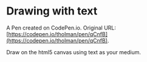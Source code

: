 # Drawing with text

A Pen created on CodePen.io. Original URL: [https://codepen.io/tholman/pen/qCnfB](https://codepen.io/tholman/pen/qCnfB).

Draw on the html5 canvas using text as your medium. 
